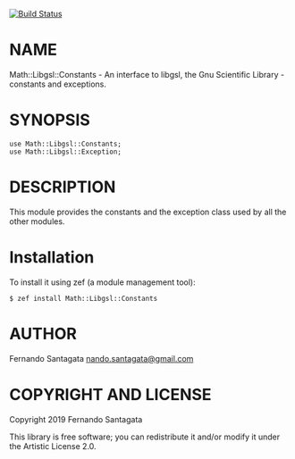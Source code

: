 [![Build Status](https://travis-ci.org/frithnanth/raku-Math-Libgsl-Constants.svg?branch=master)](https://travis-ci.org/frithnanth/raku-Math-Libgsl-Constants)

NAME
====

Math::Libgsl::Constants - An interface to libgsl, the Gnu Scientific Library - constants and exceptions.

SYNOPSIS
========

```perl6
use Math::Libgsl::Constants;
use Math::Libgsl::Exception;
```

DESCRIPTION
===========

This module provides the constants and the exception class used by all the other modules.

Installation
============

To install it using zef (a module management tool):

    $ zef install Math::Libgsl::Constants

AUTHOR
======

Fernando Santagata <nando.santagata@gmail.com>

COPYRIGHT AND LICENSE
=====================

Copyright 2019 Fernando Santagata

This library is free software; you can redistribute it and/or modify it under the Artistic License 2.0.


